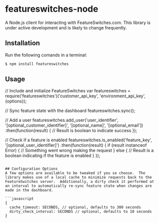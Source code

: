# featureswitches-node
A Node.js client for interacting with FeatureSwitches.com.  This library is under active development and is likely to change frequently.

## Installation

Run the following comands in a terminal:

```bash
$ npm install featureswitches
```

## Usage
// Include and initialize FeatureSwitches
var featureswitches = require('featureswitches')('customer_api_key', 'environment_api_key', {options});

// Sync feature state with the dashboard
featureswitches.sync();

// Add a user
featureswitches.add_user('user_identifier', '[optional_customer_identifier]', '[optional_name]', '[optional_email'])
  .then(function(result) {
    // Result is boolean to indicate success
  });

// Check if a feature is enabled
featureswitches.is_enabled('feature_key', '[optional_user_identifier]')
  .then(function(result) {
    if (result instanceof Error) {
      // Something went wrong making the request
    } else {
      // Result is a boolean indicating if the feature is enabled
    }
  });
```

## Configuration Options
A few options are available to be tweaked if you so choose.  The library makes use of a local cache to minimize requests back to the FeatureSwitches server.  Additionally, a dirty check it performed at an interval to automatically re-sync feature state when changes are made in the dashboard.

```javascript
{
  cache_timeout: SECONDS, // optional, defaults to 300 seconds
  dirty_check_interval: SECONDS // optional, defaults to 10 seconds
}
```
